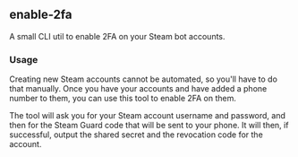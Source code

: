 ## enable-2fa

A small CLI util to enable 2FA on your Steam bot accounts.

### Usage

Creating new Steam accounts cannot be automated, so you'll have to do that manually. Once you have your accounts and have added a phone number to them, you can use this tool to enable 2FA on them.

The tool will ask you for your Steam account username and password, and then for the Steam Guard code that will be sent to your phone. It will then, if successful, output the shared secret and the revocation code for the account.
